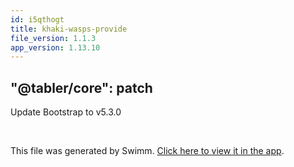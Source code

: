 ```yaml
---
id: i5qthogt
title: khaki-wasps-provide
file_version: 1.1.3
app_version: 1.13.10
---
```


## "@tabler/core": patch

Update Bootstrap to v5.3.0

<br/>

This file was generated by Swimm. [Click here to view it in the app](https://swimm-web-app.web.app/repos/Z2l0aHViJTNBJTNBdGFibGVyJTNBJTNBc2h1anV1dQ==/docs/i5qthogt).
